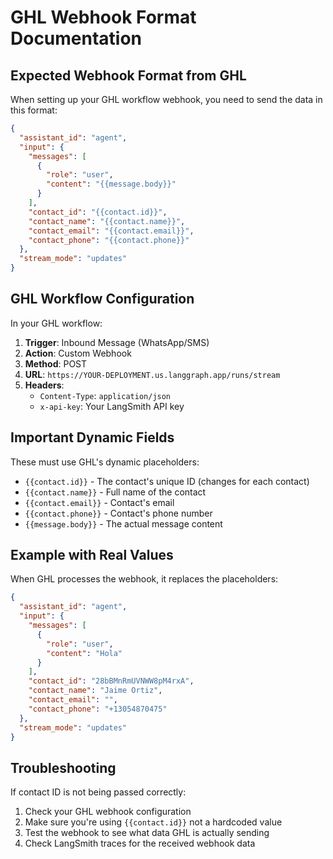 # GHL Webhook Format Documentation

## Expected Webhook Format from GHL

When setting up your GHL workflow webhook, you need to send the data in this format:

```json
{
  "assistant_id": "agent",
  "input": {
    "messages": [
      {
        "role": "user", 
        "content": "{{message.body}}"
      }
    ],
    "contact_id": "{{contact.id}}",
    "contact_name": "{{contact.name}}",
    "contact_email": "{{contact.email}}", 
    "contact_phone": "{{contact.phone}}"
  },
  "stream_mode": "updates"
}
```

## GHL Workflow Configuration

In your GHL workflow:

1. **Trigger**: Inbound Message (WhatsApp/SMS)
2. **Action**: Custom Webhook
3. **Method**: POST
4. **URL**: `https://YOUR-DEPLOYMENT.us.langgraph.app/runs/stream`
5. **Headers**:
   - `Content-Type`: `application/json`
   - `x-api-key`: Your LangSmith API key

## Important Dynamic Fields

These must use GHL's dynamic placeholders:

- `{{contact.id}}` - The contact's unique ID (changes for each contact)
- `{{contact.name}}` - Full name of the contact
- `{{contact.email}}` - Contact's email
- `{{contact.phone}}` - Contact's phone number
- `{{message.body}}` - The actual message content

## Example with Real Values

When GHL processes the webhook, it replaces the placeholders:

```json
{
  "assistant_id": "agent",
  "input": {
    "messages": [
      {
        "role": "user",
        "content": "Hola"
      }
    ],
    "contact_id": "28bBMnRmUVNWW8pM4rxA",
    "contact_name": "Jaime Ortiz",
    "contact_email": "",
    "contact_phone": "+13054870475"
  },
  "stream_mode": "updates"
}
```

## Troubleshooting

If contact ID is not being passed correctly:

1. Check your GHL webhook configuration
2. Make sure you're using `{{contact.id}}` not a hardcoded value
3. Test the webhook to see what data GHL is actually sending
4. Check LangSmith traces for the received webhook data